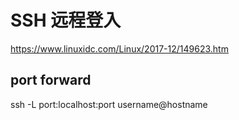 # SSH 远程登入
https://www.linuxidc.com/Linux/2017-12/149623.htm

## port forward
ssh -L port:localhost:port username@hostname